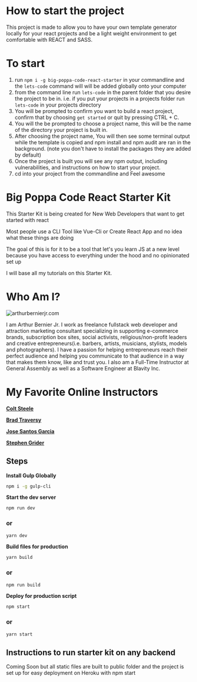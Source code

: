 # How to start the project
  This project is made to allow you to have your own template generator locally for your react projects and be a light weight environment to get comfortable with REACT and SASS.

# To start
1. run ``` npm i -g big-poppa-code-react-starter ``` in your commandline and the ```lets-code``` command will will be added globally onto your computer
1. from the command line run ``` lets-code ``` in the parent folder that you desire the project to be in. i.e. if you put your projects in a projects folder run ``` lets-code``` in your projects directory
1. You will be prompted to confirm you want to build a react project, confirm that by choosing ```get started``` or quit by pressing CTRL + C.
1. You will the be prompted to choose a project name, this will be the name of the directory your project is built in.
1. After choosing the project name, You will then see some terminal output while the template is copied and npm install and npm audit are ran in the background. (note you don't have to install the packages they are added by default)
1. Once the project is built you will see any npm output, including vulnerabilities, and instructions on how to start your project.
1. cd into your project from the commandline and Feel awesome

# Big Poppa Code React Starter Kit
This Starter Kit is being created for New Web Developers that want to get started with react

Most people use a CLI Tool like Vue-Cli or Create React App and no idea what these things are doing

The goal of this is for it to be a tool that let's you learn JS at a new level because you have access to
everything under the hood and no opinionated set up

I will base all my tutorials on this Starter Kit.

# Who Am I?

![arthurbernierjr.com](http://progressandfortune.com/smac_images/profile.jpg)

I am Arthur Bernier Jr. I work as freelance fullstack web developer and attraction marketing consultant specializing in supporting e-commerce brands,
subscription box sites, social activists, religious/non-profit leaders and creative entrepreneurs(i.e. barbers, artists, musicians, stylists, models and photographers).
I have a passion for helping entrepreneurs reach their perfect audience and helping you communicate to that audience in a way that makes them know, like and trust you. I also am a Full-Time Instructor at General Assembly as well as a Software Engineer at Blavity Inc.


# My Favorite Online Instructors

[__Colt Steele__](https://www.youtube.com/channel/UCrqAGUPPMOdo0jfQ6grikZw)

[__Brad Traversy__](https://www.youtube.com/channel/UC29ju8bIPH5as8OGnQzwJyA)

[__Jose Santos Garcia__](https://www.youtube.com/channel/UC46wWUso9H5KPQcoL9iE3Ug)

[__Stephen Grider__](https://www.youtube.com/channel/UCQCaS3atWyNHEy5PkDXdpNg/)

## Steps

**Install Gulp Globally**
```bash
npm i -g gulp-cli
```

**Start the dev server**
```bash
npm run dev
```
### or
```bash
yarn dev
```

**Build files for production**
```bash
yarn build
```
### or

```bash
npm run build
```

**Deploy for production script**
```bash
npm start
```
### or
```bash
yarn start
```

## Instructions to run starter kit on any backend
Coming Soon but all static files are built to public folder and the project is set up for easy deployment on Heroku with npm start
